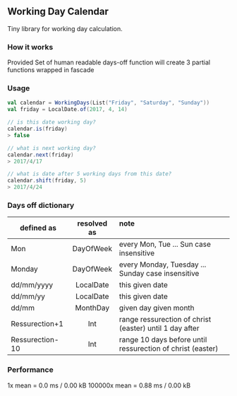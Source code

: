 ## Working Day Calendar

Tiny library for working day calculation.

### How it works

Provided Set of human readable days-off function will create 3 partial functions wrapped in fascade

### Usage

```scala
val calendar = WorkingDays(List("Friday", "Saturday", "Sunday"))
val friday = LocalDate.of(2017, 4, 14)

// is this date working day?
calendar.is(friday)
> false

// what is next working day?
calendar.next(friday)
> 2017/4/17

// what is date after 5 working days from this date?
calendar.shift(friday, 5)
> 2017/4/24
````

### Days off dictionary

| defined as      | resolved as | note                                                        |
| --------------- |:-----------:|:-----------------------------------------------------------|
| Mon             | DayOfWeek   | every Mon, Tue ... Sun case insensitive                    |
| Monday          | DayOfWeek   | every Monday, Tuesday ... Sunday case insensitive          |
| dd/mm/yyyy      | LocalDate   | this given date                                            |
| dd/mm/yy        | LocalDate   | this given date                                            |
| dd/mm           | MonthDay    | given day given month                                      |
| Ressurection+1  | Int         | range ressurection of christ (easter) until 1 day after    |
| Ressurection-10 | Int         | range 10 days before until ressurection of christ (easter) |

### Performance

1x mean = 0.0 ms / 0.00 kB
100000x mean = 0.88 ms / 0.00 kB
